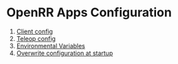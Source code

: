 # OpenRR Apps Configuration

1. [Client config](reference/apps-config/client.md)
1. [Teleop config](reference/apps-config/teleop.md)
1. [Environmental Variables](reference/apps-config/env.md)
1. [Overwrite configuration at startup](reference/apps-config/overwrite.md)
